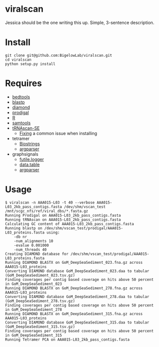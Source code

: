 # viralscan
Jessica should be the one writing this up. Simple, 3-sentence description.

# Install
```
git clone git@github.com:BigelowLab/viralscan.git
cd viralscan
python setup.py install
```

# Requires
+ [bedtools](https://github.com/arq5x/bedtools2)
+ [blastp](ftp://ftp.ncbi.nlm.nih.gov/blast/executables/blast+/LATEST)
+ [diamond](http://ab.inf.uni-tuebingen.de/software/diamond/)
+ [prodigal](https://github.com/hyattpd/Prodigal)
+ [R](http://cran.r-project.org/)
+ [samtools](https://github.com/samtools/samtools)
+ [tRNAscan-SE](http://selab.janelia.org/tRNAscan-SE/)
    + [Fixing](http://happykhan.com/getting-trnascan-to-work-on-linux.html) a common issue when installing
+ tetramer
    + [Biostrings](http://www.bioconductor.org/packages/release/bioc/html/Biostrings.html)
    + [argparser](https://bitbucket.org/djhshih/argparser)
+ graphsignals
    + [futile.logger](https://github.com/zatonovo/futile.logger)
    + [data.table](https://github.com/Rdatatable/data.table)
    + [argparser](https://bitbucket.org/djhshih/argparser)

# Usage
```
$ viralscan -n AAA015-L03 -t 40 --verbose AAA015-L03_2kb_pass_contigs.fasta /dev/shm/vscan_test /mnt/scgc_nfs/ref/viral_dbs/*.fasta.gz
Running Prodigal on AAA015-L03_2kb_pass_contigs.fasta
Running tRNAscan on AAA015-L03_2kb_pass_contigs.fasta
Calculating GC content of AAA015-L03_2kb_pass_contigs.fasta
Running blastp on /dev/shm/vscan_test/prodigal/AAA015-L03_proteins.fasta using:
    -db nr
    -num_alignments 10
    -evalue 0.001000
    -num_threads 40
Creating DIAMOND database for /dev/shm/vscan_test/prodigal/AAA015-L03_proteins.fasta
Running DIAMOND BLASTX on GoM_DeepSeaSediment_023.fna.gz across AAA015-L03_proteins
Converting DIAMOND database GoM_DeepSeaSediment_023.daa to tabular (GoM_DeepSeaSediment_023.tsv.gz)
Finding coverages per contig based coverage on hits above 50 percent in GoM_DeepSeaSediment_023
Running DIAMOND BLASTX on GoM_DeepSeaSediment_278.fna.gz across AAA015-L03_proteins
Converting DIAMOND database GoM_DeepSeaSediment_278.daa to tabular (GoM_DeepSeaSediment_278.tsv.gz)
Finding coverages per contig based coverage on hits above 50 percent in GoM_DeepSeaSediment_278
Running DIAMOND BLASTX on GoM_DeepSeaSediment_315.fna.gz across AAA015-L03_proteins
Converting DIAMOND database GoM_DeepSeaSediment_315.daa to tabular (GoM_DeepSeaSediment_315.tsv.gz)
Finding coverages per contig based coverage on hits above 50 percent in GoM_DeepSeaSediment_315
Running Tetramer PCA on AAA015-L03_2kb_pass_contigs.fasta
```
